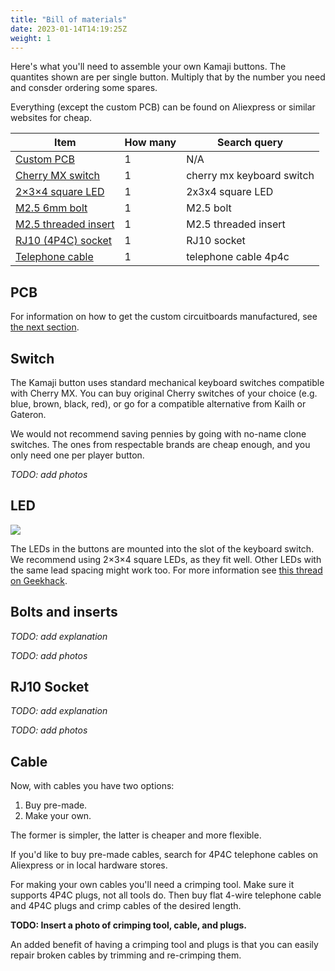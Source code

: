 ```yaml
---
title: "Bill of materials"
date: 2023-01-14T14:19:25Z
weight: 1
---
```


Here's what you'll need to assemble your own Kamaji buttons. The quantites shown are per single button. Multiply that by the number you need and consder ordering some spares.

Everything (except the custom PCB) can be found on Aliexpress or similar websites for cheap.

| Item                                       | How many | Search query              |
|--------------------------------------------|----------|---------------------------|
| [Custom PCB](#pcb)                         | 1        | N/A                       |
| [Cherry MX switch](#switch)                | 1        | cherry mx keyboard switch |
| [2×3×4 square LED](#led)                   | 1        | 2x3x4 square LED          |
| [M2.5 6mm bolt](#bolts-and-inserts)        | 1        | M2.5 bolt                 |
| [M2.5 threaded insert](#bolts-and-inserts) | 1        | M2.5 threaded insert      |
| [RJ10 (4P4C) socket](#rj10-socket)         | 1        | RJ10 socket               |
| [Telephone cable](#cable)                  | 1        | telephone cable 4p4c      |

## PCB

For information on how to get the custom circuitboards manufactured, see [the next section](/buttons/pcb).

## Switch

The Kamaji button uses standard mechanical keyboard switches compatible with Cherry MX. You can buy original Cherry switches of your choice (e.g. blue, brown, black, red), or go for a compatible alternative from Kailh or Gateron.

We would not recommend saving pennies by going with no-name clone switches. The ones from respectable brands are cheap enough, and you only need one per player button.

_TODO: add photos_

## LED

<img src="/images/button-parts-led.jpg">

The LEDs in the buttons are mounted into the slot of the keyboard switch. We recommend using 2×3×4 square LEDs, as they fit well. Other LEDs with the same lead spacing might work too. For more information see [this thread on Geekhack](https://geekhack.org/index.php?topic=62943.0).

## Bolts and inserts

_TODO: add explanation_

_TODO: add photos_

## RJ10 Socket

_TODO: add explanation_

_TODO: add photos_

## Cable

Now, with cables you have two options:

1. Buy pre-made.
2. Make your own.

The former is simpler, the latter is cheaper and more flexible.

If you'd like to buy pre-made cables, search for 4P4C telephone cables on Aliexpress or in local hardware stores.

For making your own cables you'll need a crimping tool. Make sure it supports 4P4C plugs, not all tools do. Then buy flat 4-wire telephone cable and 4P4C plugs and crimp cables of the desired length.

__TODO: Insert a photo of crimping tool, cable, and plugs.__

An added benefit of having a crimping tool and plugs is that you can easily repair broken cables by trimming and re-crimping them.
